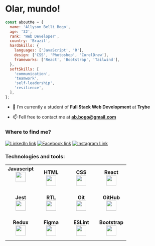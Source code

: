 <h1>Olar, mundo!</h1>

```js
const aboutMe = {
  name: 'Allyson Belli Bogo',
  age: '32',
  rank: 'Web Developer',
  country: 'Brazil',
  hardSkills: {
    languages: ['JavaScript', 'R'],
    design: ['CSS', 'Photoshop', 'CorelDraw'],
    frameworks: ['React', 'Bootstrap', 'Tailwind'],
  },
  softSkills: [
    'communication',
    'teamwork',
    'self-leadership',
    'resilience',
  ],
};
```

- 📖 I’m currently a student of **Full Stack Web Development** at **Trybe**

- 📫 Fell free to contact me at **ab.bogo@gmail.com**

<h3 align="left">Where to find me?</h3>
<p align="left">
  <a href="https://linkedin.com/in/allysonbogo" target="_blank"><img align="center" src="https://img.shields.io/badge/LinkedIn-0077B5?style=for-the-badge&logo=linkedin&logoColor=white" alt="LinkedIn link" /></a>
  <a href="https://fb.com/allysonbogo" target="_blank"><img align="center" src="https://img.shields.io/badge/Facebook-1877F2?style=for-the-badge&logo=facebook&logoColor=white" alt="Facebook link" /></a>
  <a href="https://www.instagram.com/bogoallyson" target="_blank"><img align="center" src="https://img.shields.io/badge/Instagram-E4405F?style=for-the-badge&logo=instagram&logoColor=white" alt="Instagram Link" /></a>
</p>  

<h3 align="left">Technologies and tools:</h3>
<table width="320">
  <tbody>
    <tr height="80">
      <td width="80" align="center" valign="top">
        <span><strong>Javascript</strong></span><br>
        <img padding-top="4" height="32" src="https://upload.vectorlogo.zone/logos/javascript/images/239ec8a4-163e-4792-83b6-3f6d96911757.svg">
      </td>
      <td width="80" align="center">
        <span><strong>HTML</strong></span><br>
        <img margin-top="4" height="32" src="https://cdn.jsdelivr.net/gh/devicons/devicon/icons/html5/html5-original.svg">
      </td>
      <td width="80" align="center">
        <span><strong>CSS</strong></span><br>
        <img height="32" src="https://cdn.jsdelivr.net/gh/devicons/devicon/icons/css3/css3-original.svg">
      </td>
      <td width="80" align="center">
        <span><strong>React</strong></span><br>
        <img height="32" src="https://cdn.jsdelivr.net/gh/devicons/devicon/icons/react/react-original.svg">
      </td>
    </tr>
    <tr height="80">
      <td width="80" align="center">
        <span><strong>Jest</strong></span><br>
        <img height="32" src="https://www.vectorlogo.zone/logos/jestjsio/jestjsio-icon.svg">
      </td>
      <td width="80" align="center">
        <span><strong>RTL</strong></span><br>
        <img height="32" src="https://testing-library.com/img/octopus-128x128.png">
      </td>
      <td width="80" align="center">
        <span><strong>Git</strong></span><br>
        <img height="32" src="https://cdn.jsdelivr.net/gh/devicons/devicon/icons/git/git-plain.svg">
      </td>
      <td width="80" align="center">
        <span><strong>GitHub</strong></span><br>
        <img height="32" src="https://www.vectorlogo.zone/logos/github/github-tile.svg">
      </td>
    </tr>
    <tr height="80">
      <td width="80" align="center">
        <span><strong>Redux</strong></span><br>
        <img height="32" src="https://cdn.worldvectorlogo.com/logos/redux.svg">
      </td>
      <td width="80" align="center">
        <span><strong>Figma</strong></span><br>
        <img height="32" src="https://www.vectorlogo.zone/logos/figma/figma-icon.svg">
      </td>
      <td width="80" align="center">
        <span><strong>ESLint</strong></span><br>
        <img height="32" src="https://www.vectorlogo.zone/logos/eslint/eslint-icon.svg">
      </td>
      <td width="80" align="center">
        <span><strong>Bootstrap</strong></span><br>
        <img height="32" src="https://upload.vectorlogo.zone/logos/getbootstrap/images/987f8f6c-263a-47b1-a85d-853cfca215d9.svg">
      </td>
    </tr>
<!--
    <tr height="80">
      <td width="80" align="center">
        <span><strong>PHP</strong></span><br>
        <img height="32" src="https://www.vectorlogo.zone/logos/php/php-ar21.svg">
      </td>
      <td width="80" align="center">
        <span><strong>Mysql</strong></span><br>
        <img height="32" src="https://www.vectorlogo.zone/logos/mysql/mysql-ar21.svg">
      </td>
      <td width="80" align="center">
        <span><strong>Node</strong></span><br>
        <img height="32" src="https://www.vectorlogo.zone/logos/nodejs/nodejs-icon.svg">
      </td>
      <td width="80" align="center">
        <span><strong>Trello</strong></span><br>
        <img height="32" src="https://www.vectorlogo.zone/logos/trello/trello-icon.svg">
      </td>
    </tr>
-->
  </tbody>
</table>

<!--
<div align="left">
  <h3>GitHub Statistics</h3>
  <a href="https://github.com/allysonbogo">
  <img height="12rem" src="https://github-readme-stats.vercel.app/api?username=allysonbogo&show_icons=true&theme=dracula&include_all_commits=true&count_private=true"/>
  <img height="12rem" src="https://github-readme-stats.vercel.app/api/top-langs/?username=allysonbogo&layout=compact&langs_count=7&theme=dracula"/>
</div>
-->
